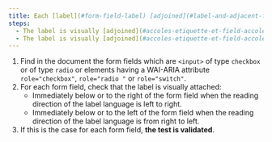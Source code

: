 ```yaml
---
title: Each [label](#form-field-label) [adjoined](#label-and-adjacent-field) to a [field](#form-entry-field) of type `checkbox` or `radio` or to a tag having a WAI-ARIA attribute `role="checkbox"`, `role="radio"` or `role="switch"`, does it verify these conditions (excluding special cases)?
steps:
  - The label is visually [adjoined](#accoles-etiquette-et-field-accoles) immediately below or to the right of the [form field](#form-entry-field) when the direction of Reading the label language is from left to right.
  - The label is visually [adjoined](#accoles-etiquette-et-field-accoles) immediately below or to the left of the [form field](#form-entry-field) when the direction of Reading the label language is from right to left.
---
```


1. Find in the document the form fields which are `<input>` of type `checkbox` or of type `radio` or elements having a WAI-ARIA attribute `role="checkbox"`, `role="radio "` or `role="switch"`.
2. For each form field, check that the label is visually attached:
   - Immediately below or to the right of the form field when the reading direction of the label language is left to right.
   - Immediately below or to the left of the form field when the reading direction of the label language is from right to left.
3. If this is the case for each form field, **the test is validated**.
